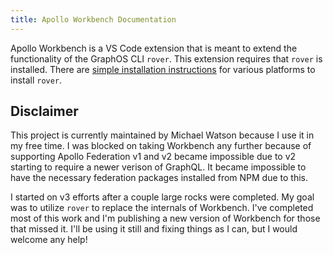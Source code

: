 ```yaml
---
title: Apollo Workbench Documentation
---
```


Apollo Workbench is a VS Code extension that is meant to extend the functionality of the GraphOS CLI `rover`. This extension requires that `rover` is installed. There are [simple installation instructions](https://www.apollographql.com/docs/rover/getting-started) for various platforms to install `rover`.

## Disclaimer

This project is currently maintained by Michael Watson because I use it in my free time. I was blocked on taking Workbench any further because of supporting Apollo Federation v1 and v2 became impossible due to v2 starting to require a newer verison of GraphQL. It became impossible to have the necessary federation packages installed from NPM due to this. 

I started on v3 efforts after a couple large rocks were completed. My goal was to utilize `rover` to replace the internals of Workbench. I've completed most of this work and I'm publishing a new version of Workbench for those that missed it. I'll be using it still and fixing things as I can, but I would welcome any help!